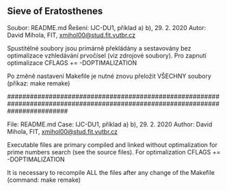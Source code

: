 ## Sieve of Eratosthenes

Soubor:      README.md
Řešení:      IJC-DU1, příklad a) b), 29. 2. 2020
Autor:       David Mihola, FIT, xmihol00@stud.fit.vutbr.cz

Spustitélné soubory jsou primárně překládány a sestavovány bez optimalizace vzhledávání prvočísel (viz zdrojové soubory).
Pro zapnutí optimalizace CFLAGS += -DOPTIMALIZATION

Po změně nastavení Makefile je nutné znovu přeložit VŠECHNY soubory (příkaz: make remake)

################################################################################################################################

File:       README.md
Case:       IJC-DU1, příklad a) b), 29. 2. 2020
Author:     David Mihola, FIT, xmihol00@stud.fit.vutbr.cz

Executable files are primary compiled and linked without optimalization for prime numbers search (see the source files).
For optimalization CFLAGS += -DOPTIMALIZATION

It is necessary to recompile ALL the files after any change of the Makefile (command: make remake)
